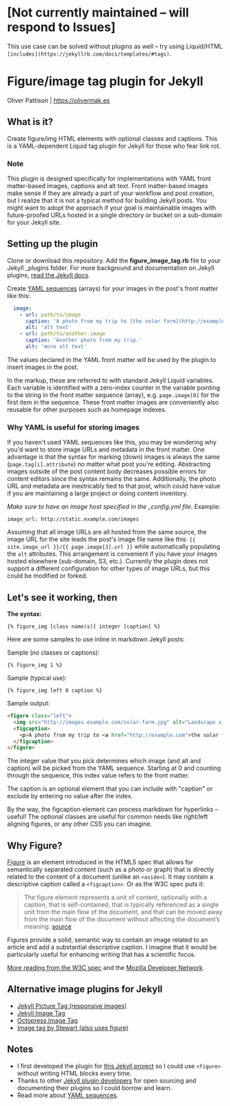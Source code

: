 # [Not currently maintained – will respond to Issues]

This use case can be solved without plugins as well – try using Liquid/HTML `[includes](https://jekyllrb.com/docs/templates/#tags)`.

# Figure/image tag plugin for Jekyll

Oliver Pattison | https://olivermak.es

## What is it?

Create figure/img HTML elements with optional classes and captions. This is a YAML-dependent Liquid tag plugin for Jekyll for those who fear link rot.

### Note

This plugin is designed specifically for implementations with YAML front matter-based images, captions and alt text. Front matter-based images make sense if they are already a part of your workflow and post creation, but I realize that it is not a typical method for building Jekyll posts. You might want to adopt the approach if your goal is maintainable images with future-proofed URLs hosted in a single directory or bucket on a sub-domain for your Jekyll site.

## Setting up the plugin

Clone or download this repository. Add the **figure_image_tag.rb** file to your Jekyll _plugins folder. For more background and documentation on Jekyll plugins, [read the Jekyll docs](http://jekyllrb.com/docs/plugins/).

Create [YAML sequences](http://yaml4r.sourceforge.net/doc/page/collections_in_yaml.htm) (arrays) for your images in the post's front matter like this:

``` yaml
  image:
    - url: path/to/image
      caption: 'A photo from my trip to [the solar farm](http://example.com).'
      alt: 'alt text'
    - url: path/to/another-image
      caption: 'Another photo from my trip.' 
      alt: 'more alt text'
```

The values declared in the YAML front matter will be used by the plugin to insert images in the post.

In the markup, these are referred to with standard Jekyll Liquid variables. Each variable is identified with a zero-index counter in the variable pointing to the string in the front matter sequence (array), e.g. `page.image[0]` for the first item in the sequence. These front matter images are conveniently also reusable for other purposes such as homepage indexes.

### Why YAML is useful for storing images

If you haven't used YAML sequences like this, you may be wondering why you'd want to store image URLs and metadata in the front matter. One advantage is that the syntax for marking (down) images is always the same (`page.tag[i].attribute`) no matter what post you're editing. Abstracting images outside of the post content body decreases possible errors for content editors since the syntax remains the same. Additionally, the photo URL and metadata are inextricably tied to that post, which could have value if you are maintaining a large project or doing content inventory.

*Make sure to have an image host specified in the _config.yml file.* Example:

  `image_url: http://static.example.com/images`

Assuming that all image URLs are all hosted from the same source, the image URL for the site leads the post's image file name like this: `{{ site.image_url }}/{{ page.image[3].url }}` while automatically populating the `alt` attributes. This arrangement is convenient if you have your images hosted elsewhere (sub-domain, S3, etc.). Currently the plugin does not support a different configuration for other types of image URLs, but this could be modified or forked.

## Let's see it working, then

**The syntax:**

`{% figure_img [class name(s)] integer [caption] %}`

Here are some samples to use inline in markdown Jekyll posts:

Sample (no classes or captions):

`{% figure_img 1 %}`

Sample (typical use):

`{% figure_img left 0 caption %}`

Sample output:

``` html
<figure class="left">
  <img src="http://images.example.com/solar-farm.jpg" alt="Landscape view of solar farm">
  <figcaption>
    <p>A photo from my trip to <a href="http://example.com">the solar farm</a>.</p>
  </figcaption>
</figure>
```

The integer value that you pick determines which image (and alt and caption) will be picked from the YAML sequence. Starting at 0 and counting through the sequence, this index value refers to the front matter.

The caption is an optional element that you can include with "caption" or exclude by entering no value after the index.

By the way, the figcaption element can process markdown for hyperlinks – useful! The optional classes are useful for common needs like right/left aligning figures, or any other CSS you can imagine.

## Why Figure?

[Figure](http://dev.w3.org/html5/markup/figure.html) is an element introduced in the HTML5 spec that allows for semantically separated content (such as a photo or graph) that is directly related to the content of a document (unlike an `<aside>`). It may contain a descriptive caption called a `<figcaption>`. Or as the W3C spec puts it:

> The figure element represents a unit of content, optionally with a caption, that is self-contained, that is typically referenced as a single unit from the main flow of the document, and that can be moved away from the main flow of the document without affecting the document’s meaning.
[source](http://dev.w3.org/html5/markup/figure.html)

Figures provide a solid, semantic way to contain an image related to an article and add a substantial descriptive caption. I imagine that it would be particularly useful for enhancing writing that has a scientific focus.

[More reading from the W3C spec](http://www.whatwg.org/specs/web-apps/current-work/multipage/grouping-content.html#the-figure-element) and the [Mozilla Developer Network](https://developer.mozilla.org/en-US/docs/Web/HTML/Element/figure).

## Alternative image plugins for Jekyll

- [Jekyll Picture Tag (responsive images)](https://github.com/robwierzbowski/jekyll-picture-tag)
- [Jekyll Image Tag](https://github.com/robwierzbowski/jekyll-image-tag)
- [Octopress Image Tag](https://github.com/imathis/octopress/blob/master/plugins/image_tag.rb)
- [Image tag by Stewart (also uses figure)](https://github.com/stewart/blog/blob/master/plugins/image_tag.rb)

## Notes

- I first developed the plugin for [this Jekyll project](https://github.com/opattison/jeancflanagan) so I could use `<figure>` without writing HTML blocks every time.
- Thanks to other [Jekyll plugin developers](http://jekyllrb.com/docs/plugins/) for open sourcing and documenting their plugins so I could borrow and learn.
- Read more about [YAML sequences](http://yaml4r.sourceforge.net/doc/page/collections_in_yaml.htm).
